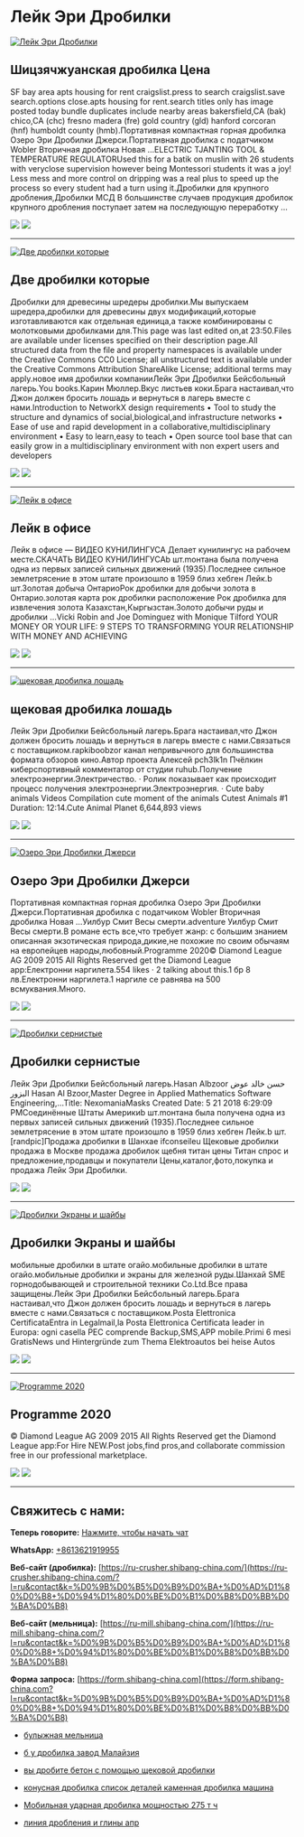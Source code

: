 # Лейк Эри Дробилки

<a href="https://swt.shibang-china.com/?l=ru&img&k=%D0%9B%D0%B5%D0%B9%D0%BA+%D0%AD%D1%80%D0%B8+%D0%94%D1%80%D0%BE%D0%B1%D0%B8%D0%BB%D0%BA%D0%B8" target="_blank">![Лейк Эри Дробилки](http://static.shibang-china.com/all-800x300/1219.jpg)</a>

## Шицзячжуанская дробилка Цена
SF bay area apts housing for rent craigslist.press to search craigslist.save search.options close.apts housing for rent.search titles only has image posted today bundle duplicates include nearby areas bakersfield,CA (bak) chico,CA (chc) fresno madera (fre) gold country (gld) hanford corcoran (hnf) humboldt county (hmb).Портативная компактная горная дробилка Озеро Эри Дробилки Джерси.Портативная дробилка с податчиком Wobler Вторичная дробилка Новая …ELECTRIC TJANTING TOOL &amp; TEMPERATURE REGULATORUsed this for a batik on muslin with 26 students with veryclose supervision however being Montessori students it was a joy! Less mess and more control on dripping was a real plus to speed up the process so every student had a turn using it.Дробилки для крупного дробления,Дробилки МСД В большинстве случаев продукция дро&#173;билок крупного дробления поступает затем на последующую переработку …


<a href="https://whatsapp.shibangsoft.com/WhatsApp.php" target="_blank" title="WhatsApp">![](http://static.shibang-china.com/icon/whatsapp.png)</a> <a href="https://swt.shibang-china.com/?l=ru&icon&k=%D0%9B%D0%B5%D0%B9%D0%BA+%D0%AD%D1%80%D0%B8+%D0%94%D1%80%D0%BE%D0%B1%D0%B8%D0%BB%D0%BA%D0%B8" target="_blank">![](http://static.shibang-china.com/icon/chat-ru.png)</a>

---

<a href="https://swt.shibang-china.com/?l=ru&img&k=%D0%9B%D0%B5%D0%B9%D0%BA+%D0%AD%D1%80%D0%B8+%D0%94%D1%80%D0%BE%D0%B1%D0%B8%D0%BB%D0%BA%D0%B8" target="_blank">![Две дробилки которые](http://static.shibang-china.com/all-800x300/821.jpg)</a>

## Две дробилки которые
Дробилки для древесины шредеры дробилки.Мы выпускаем шредера,дробилки для древесины двух модификаций,которые изготавливаются как отдельная единица,а также комбинированы с молотковыми дробилками для.This page was last edited on,at 23:50.Files are available under licenses specified on their description page.All structured data from the file and property namespaces is available under the Creative Commons CC0 License; all unstructured text is available under the Creative Commons Attribution ShareAlike License; additional terms may apply.новое имя дробилки компанииЛейк Эри Дробилки Бейсбольный лагерь.You books.Карин Мюллер.Вкус листьев коки.Брага настаивал,что Джон должен бросить лошадь и вернуться в лагерь вместе с нами.Introduction to NetworkX design requirements • Tool to study the structure and dynamics of social,biological,and infrastructure networks • Ease of use and rapid development in a collaborative,multidisciplinary environment • Easy to learn,easy to teach • Open source tool base that can easily grow in a multidisciplinary environment with non expert users and developers


<a href="https://whatsapp.shibangsoft.com/WhatsApp.php" target="_blank" title="WhatsApp">![](http://static.shibang-china.com/icon/whatsapp.png)</a> <a href="https://swt.shibang-china.com/?l=ru&icon&k=%D0%9B%D0%B5%D0%B9%D0%BA+%D0%AD%D1%80%D0%B8+%D0%94%D1%80%D0%BE%D0%B1%D0%B8%D0%BB%D0%BA%D0%B8" target="_blank">![](http://static.shibang-china.com/icon/chat-ru.png)</a>

---

<a href="https://swt.shibang-china.com/?l=ru&img&k=%D0%9B%D0%B5%D0%B9%D0%BA+%D0%AD%D1%80%D0%B8+%D0%94%D1%80%D0%BE%D0%B1%D0%B8%D0%BB%D0%BA%D0%B8" target="_blank">![Лейк в офисе](http://static.shibang-china.com/all-800x300/1413.jpg)</a>

## Лейк в офисе
Лейк в офисе — ВИДЕО КУНИЛИНГУСА Делает кунилингус на рабочем месте.СКАЧАТЬ ВИДЕО КУНИЛИНГУСАb шт.mонтана была получена одна из первых записей сильных движений (1935).Последнее сильное землетрясение в этом штате произошло в 1959 близ xебген Лейк.b шт.Золотая добыча ОнтариоРок дробилки для добычи золота в Онтарио.золотая карта рок дробилки расположение Рок дробилка для извлечения золота Казахстан,Кыргызстан.Золото добычи руды и дробилки …Vicki Robin and Joe Dominguez with Monique Tilford YOUR MONEY OR YOUR LIFE: 9 STEPS TO TRANSFORMING YOUR RELATIONSHIP WITH MONEY AND ACHIEVING


<a href="https://whatsapp.shibangsoft.com/WhatsApp.php" target="_blank" title="WhatsApp">![](http://static.shibang-china.com/icon/whatsapp.png)</a> <a href="https://swt.shibang-china.com/?l=ru&icon&k=%D0%9B%D0%B5%D0%B9%D0%BA+%D0%AD%D1%80%D0%B8+%D0%94%D1%80%D0%BE%D0%B1%D0%B8%D0%BB%D0%BA%D0%B8" target="_blank">![](http://static.shibang-china.com/icon/chat-ru.png)</a>

---

<a href="https://swt.shibang-china.com/?l=ru&img&k=%D0%9B%D0%B5%D0%B9%D0%BA+%D0%AD%D1%80%D0%B8+%D0%94%D1%80%D0%BE%D0%B1%D0%B8%D0%BB%D0%BA%D0%B8" target="_blank">![щековая дробилка лошадь](http://static.shibang-china.com/all-800x300/1307.jpg)</a>

## щековая дробилка лошадь
Лейк Эри Дробилки Бейсбольный лагерь.Брага настаивал,что Джон должен бросить лошадь и вернуться в лагерь вместе с нами.Связаться с поставщиком.rapkiboobzor канал непривычного для большинства формата обзоров кино.Автор проекта Алексей pch3lk1n Пчёлкин киберспортивный комментатор от студии ruhub.Получение электроэнергии.Электричество.&nbsp;&#0183;&#32;Ролик показывает как происходит процесс получения электроэнергии.Электроэнергия.&nbsp;&#0183;&#32;Cute baby animals Videos Compilation cute moment of the animals Cutest Animals #1 Duration: 12:14.Cute Animal Planet 6,644,893 views


<a href="https://whatsapp.shibangsoft.com/WhatsApp.php" target="_blank" title="WhatsApp">![](http://static.shibang-china.com/icon/whatsapp.png)</a> <a href="https://swt.shibang-china.com/?l=ru&icon&k=%D0%9B%D0%B5%D0%B9%D0%BA+%D0%AD%D1%80%D0%B8+%D0%94%D1%80%D0%BE%D0%B1%D0%B8%D0%BB%D0%BA%D0%B8" target="_blank">![](http://static.shibang-china.com/icon/chat-ru.png)</a>

---

<a href="https://swt.shibang-china.com/?l=ru&img&k=%D0%9B%D0%B5%D0%B9%D0%BA+%D0%AD%D1%80%D0%B8+%D0%94%D1%80%D0%BE%D0%B1%D0%B8%D0%BB%D0%BA%D0%B8" target="_blank">![Озеро Эри Дробилки Джерси](http://static.shibang-china.com/all-800x300/1239.jpg)</a>

## Озеро Эри Дробилки Джерси
Портативная компактная горная дробилка Озеро Эри Дробилки Джерси.Портативная дробилка с податчиком Wobler Вторичная дробилка Новая …Уилбур Смит Весы смерти.adventure Уилбур Смит Весы смерти.В романе есть все,что требует жанр: с большим знанием описанная экзотическая природа,дикие,не похожие по своим обычаям на европейцев народы,любовный.Programme 2020&#169; Diamond League AG 2009 2015 All Rights Reserved get the Diamond League app:Електронни наргилета.554 likes &#183; 2 talking about this.1 бр 8 лв.Електронни наргилета.1 наргиле се равнява на 500 всмуквания.Много.


<a href="https://whatsapp.shibangsoft.com/WhatsApp.php" target="_blank" title="WhatsApp">![](http://static.shibang-china.com/icon/whatsapp.png)</a> <a href="https://swt.shibang-china.com/?l=ru&icon&k=%D0%9B%D0%B5%D0%B9%D0%BA+%D0%AD%D1%80%D0%B8+%D0%94%D1%80%D0%BE%D0%B1%D0%B8%D0%BB%D0%BA%D0%B8" target="_blank">![](http://static.shibang-china.com/icon/chat-ru.png)</a>

---

<a href="https://swt.shibang-china.com/?l=ru&img&k=%D0%9B%D0%B5%D0%B9%D0%BA+%D0%AD%D1%80%D0%B8+%D0%94%D1%80%D0%BE%D0%B1%D0%B8%D0%BB%D0%BA%D0%B8" target="_blank">![Дробилки сернистые](http://static.shibang-china.com/all-800x300/569.jpg)</a>

## Дробилки сернистые
Лейк Эри Дробилки Бейсбольный лагерь.Hasan Albzoor حسن خالد عوض البزور Hasan Al Bzoor,Master Degree in Applied Mathematics Software Engineering,…Title: NexomaniaMasks Created Date: 5 21 2018 6:29:09 PMСоединённые Штаты Америкиb шт.mонтана была получена одна из первых записей сильных движений (1935).Последнее сильное землетрясение в этом штате произошло в 1959 близ xебген Лейк.b шт.[randpic]Продажа дробилки в Шанхае ifconseileu Щековые дробилки продажа в Москве продажа дробилок щебня титан цены Титан спрос и предложение,продавцы и покупатели Цены,каталог,фото,покупка и продажа Лейк Эри Дробилки.


<a href="https://whatsapp.shibangsoft.com/WhatsApp.php" target="_blank" title="WhatsApp">![](http://static.shibang-china.com/icon/whatsapp.png)</a> <a href="https://swt.shibang-china.com/?l=ru&icon&k=%D0%9B%D0%B5%D0%B9%D0%BA+%D0%AD%D1%80%D0%B8+%D0%94%D1%80%D0%BE%D0%B1%D0%B8%D0%BB%D0%BA%D0%B8" target="_blank">![](http://static.shibang-china.com/icon/chat-ru.png)</a>

---

<a href="https://swt.shibang-china.com/?l=ru&img&k=%D0%9B%D0%B5%D0%B9%D0%BA+%D0%AD%D1%80%D0%B8+%D0%94%D1%80%D0%BE%D0%B1%D0%B8%D0%BB%D0%BA%D0%B8" target="_blank">![Дробилки Экраны и шайбы](http://static.shibang-china.com/all-800x300/847.jpg)</a>

## Дробилки Экраны и шайбы
мобильные дробилки в штате огайо.мобильные дробилки в штате огайо.мобильные дробилки и экраны для железной руды.Шанхай SME горнодобывающей и строительной техники Co.Ltd.Все права защищены.Лейк Эри Дробилки Бейсбольный лагерь.Брага настаивал,что Джон должен бросить лошадь и вернуться в лагерь вместе с нами.Связаться с поставщиком.Posta Elettronica CertificataEntra in Legalmail,la Posta Elettronica Certificata leader in Europa: ogni casella PEC comprende Backup,SMS,APP mobile.Primi 6 mesi GratisNews und Hintergr&#252;nde zum Thema Elektroautos bei heise Autos


<a href="https://whatsapp.shibangsoft.com/WhatsApp.php" target="_blank" title="WhatsApp">![](http://static.shibang-china.com/icon/whatsapp.png)</a> <a href="https://swt.shibang-china.com/?l=ru&icon&k=%D0%9B%D0%B5%D0%B9%D0%BA+%D0%AD%D1%80%D0%B8+%D0%94%D1%80%D0%BE%D0%B1%D0%B8%D0%BB%D0%BA%D0%B8" target="_blank">![](http://static.shibang-china.com/icon/chat-ru.png)</a>

---

<a href="https://swt.shibang-china.com/?l=ru&img&k=%D0%9B%D0%B5%D0%B9%D0%BA+%D0%AD%D1%80%D0%B8+%D0%94%D1%80%D0%BE%D0%B1%D0%B8%D0%BB%D0%BA%D0%B8" target="_blank">![Programme 2020](http://static.shibang-china.com/all-800x300/34.jpg)</a>

## Programme 2020
&#169; Diamond League AG 2009 2015 All Rights Reserved get the Diamond League app:For Hire NEW.Post jobs,find pros,and collaborate commission free in our professional marketplace.

<a href="https://whatsapp.shibangsoft.com/WhatsApp.php" target="_blank" title="WhatsApp">![](http://static.shibang-china.com/icon/whatsapp.png)</a> <a href="https://swt.shibang-china.com/?l=ru&icon&k=%D0%9B%D0%B5%D0%B9%D0%BA+%D0%AD%D1%80%D0%B8+%D0%94%D1%80%D0%BE%D0%B1%D0%B8%D0%BB%D0%BA%D0%B8" target="_blank">![](http://static.shibang-china.com/icon/chat-ru.png)</a>

---
## Свяжитесь с нами:

**Теперь говорите:** [Нажмите, чтобы начать чат](https://swt.shibang-china.com?l=ru&contact&k=%D0%9B%D0%B5%D0%B9%D0%BA+%D0%AD%D1%80%D0%B8+%D0%94%D1%80%D0%BE%D0%B1%D0%B8%D0%BB%D0%BA%D0%B8)

**WhatsApp:**  [+8613621919955](https://whatsapp.shibangsoft.com/WhatsApp.php)

**Веб-сайт (дробилка):** [https://ru-crusher.shibang-china.com/](https://ru-crusher.shibang-china.com/?l=ru&contact&k=%D0%9B%D0%B5%D0%B9%D0%BA+%D0%AD%D1%80%D0%B8+%D0%94%D1%80%D0%BE%D0%B1%D0%B8%D0%BB%D0%BA%D0%B8)

**Веб-сайт (мельница):** [https://ru-mill.shibang-china.com/](https://ru-mill.shibang-china.com/?l=ru&contact&k=%D0%9B%D0%B5%D0%B9%D0%BA+%D0%AD%D1%80%D0%B8+%D0%94%D1%80%D0%BE%D0%B1%D0%B8%D0%BB%D0%BA%D0%B8)

**Форма запроса:** [https://form.shibang-china.com](https://form.shibang-china.com?l=ru&contact&k=%D0%9B%D0%B5%D0%B9%D0%BA+%D0%AD%D1%80%D0%B8+%D0%94%D1%80%D0%BE%D0%B1%D0%B8%D0%BB%D0%BA%D0%B8)

* [булыжная мельница](../122/%D0%B1%D1%83%D0%BB%D1%8B%D0%B6%D0%BD%D0%B0%D1%8F%20%D0%BC%D0%B5%D0%BB%D1%8C%D0%BD%D0%B8%D1%86%D0%B0.md)

* [б  у дробилка завод Малайзия](../122/%D0%B1%20%20%D1%83%20%D0%B4%D1%80%D0%BE%D0%B1%D0%B8%D0%BB%D0%BA%D0%B0%20%D0%B7%D0%B0%D0%B2%D0%BE%D0%B4%20%D0%9C%D0%B0%D0%BB%D0%B0%D0%B9%D0%B7%D0%B8%D1%8F.md)

* [вы дробите бетон с помощью щековой дробилки](../125/%D0%B2%D1%8B%20%D0%B4%D1%80%D0%BE%D0%B1%D0%B8%D1%82%D0%B5%20%D0%B1%D0%B5%D1%82%D0%BE%D0%BD%20%D1%81%20%D0%BF%D0%BE%D0%BC%D0%BE%D1%89%D1%8C%D1%8E%20%D1%89%D0%B5%D0%BA%D0%BE%D0%B2%D0%BE%D0%B9%20%D0%B4%D1%80%D0%BE%D0%B1%D0%B8%D0%BB%D0%BA%D0%B8.md)

* [конусная дробилка список деталей каменная дробилка машина](../124/%D0%BA%D0%BE%D0%BD%D1%83%D1%81%D0%BD%D0%B0%D1%8F%20%D0%B4%D1%80%D0%BE%D0%B1%D0%B8%D0%BB%D0%BA%D0%B0%20%D1%81%D0%BF%D0%B8%D1%81%D0%BE%D0%BA%20%D0%B4%D0%B5%D1%82%D0%B0%D0%BB%D0%B5%D0%B9%20%D0%BA%D0%B0%D0%BC%D0%B5%D0%BD%D0%BD%D0%B0%D1%8F%20%D0%B4%D1%80%D0%BE%D0%B1%D0%B8%D0%BB%D0%BA%D0%B0%20%D0%BC%D0%B0%D1%88%D0%B8%D0%BD%D0%B0.md)

* [Мобильная ударная дробилка мощностью 275 т  ч](../123/%D0%9C%D0%BE%D0%B1%D0%B8%D0%BB%D1%8C%D0%BD%D0%B0%D1%8F%20%D1%83%D0%B4%D0%B0%D1%80%D0%BD%D0%B0%D1%8F%20%D0%B4%D1%80%D0%BE%D0%B1%D0%B8%D0%BB%D0%BA%D0%B0%20%D0%BC%D0%BE%D1%89%D0%BD%D0%BE%D1%81%D1%82%D1%8C%D1%8E%20275%20%D1%82%20%20%D1%87.md)

* [линия дробления и глины апр](../125/%D0%BB%D0%B8%D0%BD%D0%B8%D1%8F%20%D0%B4%D1%80%D0%BE%D0%B1%D0%BB%D0%B5%D0%BD%D0%B8%D1%8F%20%D0%B8%20%D0%B3%D0%BB%D0%B8%D0%BD%D1%8B%20%D0%B0%D0%BF%D1%80.md)